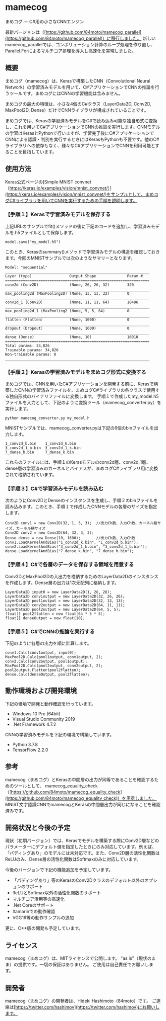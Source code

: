 # mamecog

まめコグ － C#用の小さなCNNエンジン

最新バージョンは（[https://github.com/84moto/mamecog_parallel](https://github.com/84moto/mamecog_parallel)）に移行しました。
新しいmamecog_parallelでは、コンボリューション計算のループ処理を作り直し、Parallel.Forによるマルチコア処理を導入し高速化を実現しました。

## 概要

まめコグ（mamecog）は、Kerasで構築したCNN（Convolutional Neural Network）の学習済みモデルを用いて、C#アプリケーションでCNNの推論を行うツールです。まめコグにはCNNの学習機能は含みません。

まめコグの最大の特徴は、小さな4個のC#クラス（LayerData2D, Conv2D, MaxPool2D, Dense）だけでCNNライブラリが構成されていることです。

まめコグでは、Kerasの学習済みモデルをC#で読み込み可能な独自形式に変換し、これを用いてC#アプリケーションでCNNの推論を実行します。CNNモデルの学習はKerasとPythonで行いますが、学習完了後にC#アプリケーションでCNNによる認識・判別を実行するときにはKerasもPythonも不要です。他のC#ライブラリへの依存もなく、様々なC#アプリケーションでCNNを利用可能とすることを目指しています。

## 使用方法

Keras公式ページの[Simple MNIST convnet（https://keras.io/examples/vision/mnist_convnet/）](https://keras.io/examples/vision/mnist_convnet/)をサンプルとして、まめコグC#ライブラリを用いてCNNを実行するための手順を説明します。

### 【手順１】Kerasで学習済みモデルを保存する

上記URLのサンプルでfit()メソッドの後に下記のコードを追加し、学習済みモデルを.h5ファイルとして保存します。

```
model.save("my_model.h5")
```

このとき、Kerasのsummary()メソッドで学習済みモデルの構造を確認しておきます。今回のMNISTサンプルでは次のようなサマリーとなります。

```
Model: "sequential"
_________________________________________________________________
Layer (type)                 Output Shape              Param #   
=================================================================
conv2d (Conv2D)              (None, 26, 26, 32)        320       
_________________________________________________________________
max_pooling2d (MaxPooling2D) (None, 13, 13, 32)        0         
_________________________________________________________________
conv2d_1 (Conv2D)            (None, 11, 11, 64)        18496     
_________________________________________________________________
max_pooling2d_1 (MaxPooling2 (None, 5, 5, 64)          0         
_________________________________________________________________
flatten (Flatten)            (None, 1600)              0         
_________________________________________________________________
dropout (Dropout)            (None, 1600)              0         
_________________________________________________________________
dense (Dense)                (None, 10)                16010     
=================================================================
Total params: 34,826
Trainable params: 34,826
Non-trainable params: 0
_________________________________________________________________
```

### 【手順２】Kerasの学習済みモデルをまめコグ形式に変換する

まめコグでは、CNNを用いたC#アプリケーションを開発する前に、Kerasで構築したCNNの学習済みファイルを、まめコグC#ライブラリの各クラスで使用する独自形式のバイナリファイルに変換します。
手順１で作成したmy_model.h5ファイルを入力として、下記のように変換ツール（mamecog_converter.py）を実行します。

```
python mamecog_converter.py my_model.h
```

MNISTサンプルでは、mamecog_converter.pyは下記の6個のbinファイルを出力します。

```
1_conv2d_b.bin    1_conv2d_k.bin
3_conv2d_1_b.bin  3_conv2d_1_k.bin
7_dense_b.bin     7_dense_k.bin
```

これらのファイルには、手順１のKerasモデルのconv2d層、conv2d_1層、dense層の学習済みのカーネルとバイアスが、まめコグC#ライブラリ用に変換されて格納されています。

### 【手順３】C#で学習済みモデルを読み込む

次のようにConv2DとDenseのインスタンスを生成し、手順２のbinファイルを読み込みます。このとき、手順１で作成したCNNモデルの各層のサイズを指定します。

```
Conv2D conv1 = new Conv2D(32, 1, 3, 3);  //出力Ch数、入力Ch数、カーネル縦サイズ、カーネル横サイズ
Conv2D conv2 = new Conv2D(64, 32, 3, 3);
Dense dense = new Dense(10, 1600);       //出力Ch数、入力Ch数
conv1.LoadKernelAndBias("1_conv2d_k.bin", "1_conv2d_b.bin");
conv2.LoadKernelAndBias("3_conv2d_1_k.bin", "3_conv2d_1_b.bin");
dense.LoadKernelAndBias("7_dense_k.bin", "7_dense_b.bin");
```

### 【手順４】C#で各層のデータを保存する領域を用意する

Conv2DとMaxPool2Dの入出力を格納するためのLayerData2Dのインスタンスを作成します。Dense層の出力は1次元配列に格納します。

```
LayerData2D input0 = new LayerData2D(1, 28, 28);
LayerData2D conv1output = new LayerData2D(32, 26, 26);
LayerData2D pool1output = new LayerData2D(32, 13, 13);
LayerData2D conv2output = new LayerData2D(64, 11, 11);
LayerData2D pool2output = new LayerData2D(64, 5, 5);
float[] pool2flatten = new float[64 * 5 * 5];
float[] denseOutput = new float[10];
```

### 【手順５】C#でCNNの推論を実行する

下記のように各層の出力を順に計算します。

```
conv1.Calc(conv1output, input0);
MaxPool2D.Calc(pool1output, conv1output, 2);
conv2.Calc(conv2output, pool1output);
MaxPool2D.Calc(pool2output, conv2output, 2);
pool2output.Flatten(pool2flatten);
dense.Calc(denseOutput, pool2flatten);
```

## 動作環境および開発環境

下記の環境で開発と動作確認を行っています。
- Windows 10 Pro (64bit)
- Visual Studio Community 2019
- .Net Framework 4.7.2

CNNの学習済みモデルを下記の環境で構築しています。
- Python 3.7.8
- TensorFlow 2.2.0

## 参考

mamecog（まめコグ）とKerasの中間層の出力が同等であることを確認するためのツールとして、
mamecog_equality_check（[https://github.com/84moto/mamecog_equality_check](https://github.com/84moto/mamecog_equality_check)）を用意しました。
MNIST文字認識CNNでmamecogとKerasの中間層出力が同じになることを確認済みです。

## 開発状況と今後の予定

現状（初期バージョン）では、Kerasでモデルを構築する際にConv2D層などのパラメーターにデフォルト値を指定したときにのみ対応しています。例えば、「パディングあり」のモデルには未対応です。また、Conv2D層の活性化関数はReLUのみ、Dense層の活性化関数はSoftmaxのみに対応しています。

今後のバージョンで下記の機能追加を予定しています。
- 「パディングあり」等のKerasのConv2Dクラスのデフォルト以外のオプションのサポート
- ReLUとSoftmax以外の活性化関数のサポート
- マルチコア活用等の高速化
- .Net Coreのサポート
- Xamarinでの動作確認
- VGG16等の動作サンプルの追加

更に、C++版の開発も予定しています。

## ライセンス

mamecog（まめコグ）は、MITライセンスで公開します。
"as is"（現状のまま）の提供です。一切の保証はありません。
ご使用は自己責任でお願いします。

## 開発者

mamecog（まめコグ）の開発者は、Hideki Hashimoto（84moto）です。
ご連絡は[https://twitter.com/hashimov](https://twitter.com/hashimov)にお願いします。

